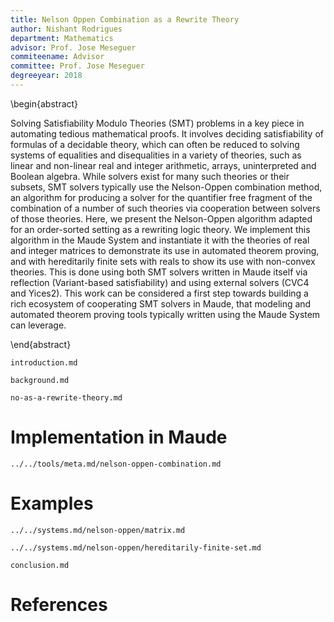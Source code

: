 ```yaml
---
title: Nelson Oppen Combination as a Rewrite Theory
author: Nishant Rodrigues
department: Mathematics
advisor: Prof. Jose Meseguer
commiteename: Advisor
committee: Prof. Jose Meseguer
degreeyear: 2018
---
```


\begin{abstract}

Solving Satisfiability Modulo Theories (SMT) problems in a key piece in automating tedious
mathematical proofs. It involves deciding satisfiability of formulas of a decidable theory, which
can often be reduced to solving systems of equalities and disequalities in
a variety of theories, such as linear and non-linear real and integer arithmetic, arrays,
uninterpreted and Boolean algebra. While solvers exist for many such theories or their subsets, SMT
solvers typically use the Nelson-Oppen combination method, an algorithm for producing a solver for
the quantifier free fragment of the combination of a number of such theories via cooperation between
solvers of those theories. Here, we present the Nelson-Oppen algorithm adapted for an order-sorted
setting as a rewriting logic theory. We implement this algorithm in the Maude System and instantiate
it with the theories of real and integer matrices to demonstrate its use in automated theorem
proving, and with hereditarily finite sets with reals to show its use with non-convex theories. This
is done using both SMT solvers written in Maude itself via reflection (Variant-based satisfiability)
and using external solvers (CVC4 and Yices2). This work can be considered a first step towards
building a rich ecosystem of cooperating SMT solvers in Maude, that modeling and automated theorem
proving tools typically written using the Maude System can leverage.

\end{abstract}

```include
introduction.md
```

```include
background.md
```

```include
no-as-a-rewrite-theory.md
```

# Implementation in Maude

```include
../../tools/meta.md/nelson-oppen-combination.md
```

# Examples

```include
../../systems.md/nelson-oppen/matrix.md
```

```include
../../systems.md/nelson-oppen/hereditarily-finite-set.md
```

```include
conclusion.md
```

# References
